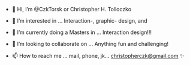 - 👋 Hi, I’m @CzkTorsk or Christopher H. Tolloczko
  
- 👀 I’m interested in ... Interaction-, graphic- design, and 
- 🌱 I’m currently doing a Masters in ... Interaction design!!!
- 💞️ I’m looking to collaborate on ... Anything fun and challenging!
  
- 📫 How to reach me ... mail, phone, jk... christopherczk@gmail.com ✨

<!---
CzkTorsk/CzkTorsk is a ✨ special ✨ repository because its `README.md` (this file) appears on your GitHub profile.
You can click the Preview link to take a look at your changes.
--->
